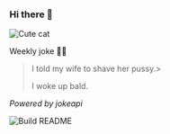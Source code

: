 ### Hi there 👋

![Cute cat](https://cataas.com/cat?width=200&height=200)

Weekly joke 💁‍♂️


<!-- START_JOKE_SECTION -->
> 
> I told my wife to shave her pussy.> 
> 
> I woke up bald.
<!-- END_JOKE_SECTION -->


*Powered by jokeapi*


![Build README](https://github.com/ThomasTSWD/ThomasTSWD/workflows/Build%20README/badge.svg)


